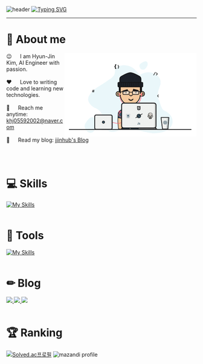 <!-- Header -->
![header](https://capsule-render.vercel.app/api?type=waving&color=6994CDEE&text=&animation=twinkling&height=80)
[![Typing SVG](https://readme-typing-svg.demolab.com?font=Alkatra&weight=500&size=45&duration=4000&pause=3&color=6994CDEE&center=false&vCenter=false&multiline=true&repeat=true&width=1000&height=100&lines=Welcome+to+HyunJin's+GitHub!👋)](https://git.io/typing-svg)
<hr/>

<!-- About Section -->
# 👋 About me
<p>
 <img align="right" src="/assets/profile.gif" alt="Coding Profile" width="350" />
  
 😉 &emsp; I am Hyun-Jin Kim, AI Engineer with passion.<br/><br/>
 ❤️ &emsp; Love to writing code and learning new technologies.<br/><br/>
 📧 &emsp; Reach me anytime: khj05592002@naver.com<br/><br/>
 💬 &emsp; Read my blog: [jjinhub's Blog](https://jjinhub.github.io)
</p>
<br/><br/>

# 💻 Skills
[![My Skills](https://skillicons.dev/icons?i=py,r,mysql,postgres,linux,anaconda,selenium,git&perline=10)](https://skillicons.dev)
<br/><br/>

# 🔨 Tools
[![My Skills](https://skillicons.dev/icons?i=vscode,ps,md,notion&perline=10)](https://skillicons.dev)
<br/><br/>

# ✏ Blog
<a href="https://jjinhub.github.io" target="_blank">
    <img src="https://img.shields.io/badge/github-181717?style=for-the-badge&logo=github&logoColor=white"/>
</a>
<a href="https://khj05592002.tistory.com/" target="_blank">
    <img src="https://img.shields.io/badge/tistory-000000?style=for-the-badge&logo=tistory&logoColor=white"/>
</a>
<a href="www.instagram.com/dev_jjiny" target="_blank">
    <img src="https://img.shields.io/badge/instagram-E4405F?style=for-the-badge&logo=instagram&logoColor=white"/>
</a>
<br/><br/>

# 🏆 Ranking
[![Solved.ac프로필](http://mazassumnida.wtf/api/v2/generate_badge?boj={khj05592002})](https://solved.ac/{khj05592002})
![mazandi profile](http://mazandi.herokuapp.com/api?handle={khj05592002}&theme=dark)
<br/><br/>
